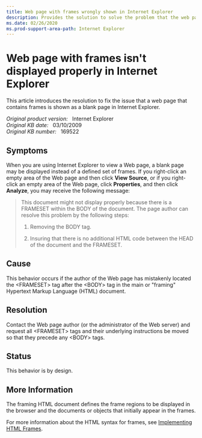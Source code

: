 ```yaml
---
title: Web page with frames wrongly shown in Internet Explorer
description: Provides the solution to solve the problem that the web page that has frames is not displayed correctly in Internet Explorer.
ms.date: 02/26/2020
ms.prod-support-area-path: Internet Explorer
---
```

# Web page with frames isn't displayed properly in Internet Explorer

This article introduces the resolution to fix the issue that a web page that contains frames is shown as a blank page in Internet Explorer.

_Original product version:_ &nbsp; Internet Explorer  
_Original KB date:_ &nbsp; 03/10/2009  
_Original KB number:_ &nbsp; 169522

## Symptoms

When you are using Internet Explorer to view a Web page, a blank page may be displayed instead of a defined set of frames. If you right-click an empty area of the Web page and then click **View Source**, or if you right-click an empty area of the Web page, click **Properties**, and then click **Analyze**, you may receive the following message:

> This document might not display properly because there is a FRAMESET within the BODY of the document. The page author can resolve this problem by the following steps:
>
> 1. Removing the BODY tag.
>
> 2. Insuring that there is no additional HTML code between the HEAD of the document and the FRAMESET.


## Cause

This behavior occurs if the author of the Web page has mistakenly located the \<FRAMESET> tag after the \<BODY> tag in the main or "framing" Hypertext Markup Language (HTML) document.

## Resolution

Contact the Web page author (or the administrator of the Web server) and request all \<FRAMESET> tags and their underlying instructions be moved so that they precede any \<BODY> tags.

## Status

This behavior is by design.

## More Information

The framing HTML document defines the frame regions to be displayed in the browser and the documents or objects that initially appear in the frames.

For more information about the HTML syntax for frames, see 
[Implementing HTML Frames](https://www.w3.org/TR/WD-frames-970331.html).
